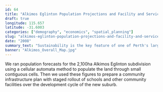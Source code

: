 ```yaml
---
id: 64
title: "Alkimos Eglinton Population Projections and Facility and Services Needs Assessment"
draft: true
longitude: 115.657
latitude: -31.6003
categories: ["demography", "economics", "spatial_planning"]
slug: "alkimos-eglinton-population-projections-and-facility-and-services-needs-assessment"
date: "2008"
summary_text: "Sustainability is the key feature of one of Perth's largest new subdivisions in recent years"
banner: "Alkimos_Overall_Map.jpg"
---
```


We ran population forecasts for the 2,100ha Alkimos Eglinton subdivision using a cellular automata method to populate the land through small contiguous cells. Then we used these figures to prepare a community infrastructure plan with staged rollout of schools and other community facilities over the development cycle of the new suburb.&nbsp;
